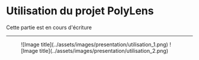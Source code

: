 # Utilisation du projet PolyLens

<div class="temp-card">
    Cette partie est en cours d'écriture
</div>

***

<figure markdown="span">
    ![Image title](../assets/images/presentation/utilisation_1.png)
    ![Image title](../assets/images/presentation/utilisation_2.png)
</figure>